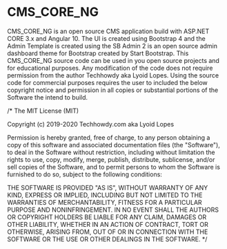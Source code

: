 # CMS_CORE_NG
CMS_CORE_NG is an open source CMS application build with ASP.NET CORE 3.x and Angular 10.
The UI is created using Bootstrap 4 and the Admin Template is created using the 
SB Admin 2 is an open source admin dashboard theme for Bootstrap created by Start Bootstrap.
This CMS_CORE_NG source code can be used in you open source projects and for educational purposes. Any modification of the code does not require permission from the author 
Techhowdy aka Lyoid Lopes.
Using the source code for commercial purposes requires the user to included the below copyright notice and permission in
all copies or substantial portions of the Software the intend to build.

/*
The MIT License (MIT)

Copyright (c) 2019-2020 Techhowdy.com aka Lyoid Lopes

Permission is hereby granted, free of charge, to any person obtaining a copy
of this software and associated documentation files (the "Software"), to deal
in the Software without restriction, including without limitation the rights
to use, copy, modify, merge, publish, distribute, sublicense, and/or sell
copies of the Software, and to permit persons to whom the Software is
furnished to do so, subject to the following conditions:

THE SOFTWARE IS PROVIDED "AS IS", WITHOUT WARRANTY OF ANY KIND, EXPRESS OR
IMPLIED, INCLUDING BUT NOT LIMITED TO THE WARRANTIES OF MERCHANTABILITY,
FITNESS FOR A PARTICULAR PURPOSE AND NONINFRINGEMENT. IN NO EVENT SHALL THE
AUTHORS OR COPYRIGHT HOLDERS BE LIABLE FOR ANY CLAIM, DAMAGES OR OTHER
LIABILITY, WHETHER IN AN ACTION OF CONTRACT, TORT OR OTHERWISE, ARISING FROM,
OUT OF OR IN CONNECTION WITH THE SOFTWARE OR THE USE OR OTHER DEALINGS IN
THE SOFTWARE.
*/
